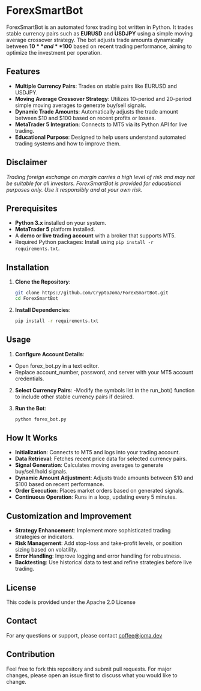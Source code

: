 # ForexSmartBot

ForexSmartBot is an automated forex trading bot written in Python. It trades stable currency pairs such as **EURUSD** and **USDJPY** using a simple moving average crossover strategy. The bot adjusts trade amounts dynamically between **$10** and **$100** based on recent trading performance, aiming to optimize the investment per operation.

## Features

- **Multiple Currency Pairs**: Trades on stable pairs like EURUSD and USDJPY.
- **Moving Average Crossover Strategy**: Utilizes 10-period and 20-period simple moving averages to generate buy/sell signals.
- **Dynamic Trade Amounts**: Automatically adjusts the trade amount between $10 and $100 based on recent profits or losses.
- **MetaTrader 5 Integration**: Connects to MT5 via its Python API for live trading.
- **Educational Purpose**: Designed to help users understand automated trading systems and how to improve them.

## Disclaimer

*Trading foreign exchange on margin carries a high level of risk and may not be suitable for all investors. ForexSmartBot is provided for educational purposes only. Use it responsibly and at your own risk.*

## Prerequisites

- **Python 3.x** installed on your system.
- **MetaTrader 5** platform installed.
- A **demo or live trading account** with a broker that supports MT5.
- Required Python packages: Install using `pip install -r requirements.txt`.

## Installation

1. **Clone the Repository**:

   ```bash
   git clone https://github.com/CryptoJoma/ForexSmartBot.git
   cd ForexSmartBot
2. **Install Dependencies**:

   ```bash
   pip install -r requirements.txt
   
## Usage
1. **Configure Account Details**:
- Open forex_bot.py in a text editor.
- Replace account_number, password, and server with your MT5 account credentials.
  
2. **Select Currency Pairs**:
-Modify the symbols list in the run_bot() function to include other stable currency pairs if desired.

3. **Run the Bot**:

   ```bash
   python forex_bot.py
   
## How It Works
- **Initialization**: Connects to MT5 and logs into your trading account.
- **Data Retrieval**: Fetches recent price data for selected currency pairs.
- **Signal Generation**: Calculates moving averages to generate buy/sell/hold signals.
- **Dynamic Amount Adjustment**: Adjusts trade amounts between $10 and $100 based on recent performance.
- **Order Execution**: Places market orders based on generated signals.
- **Continuous Operation**: Runs in a loop, updating every 5 minutes.
  
## Customization and Improvement
- **Strategy Enhancement**: Implement more sophisticated trading strategies or indicators.
- **Risk Management**: Add stop-loss and take-profit levels, or position sizing based on volatility.
- **Error Handling**: Improve logging and error handling for robustness.
- **Backtesting**: Use historical data to test and refine strategies before live trading.

## License
This code is provided under the Apache 2.0 License

## Contact
For any questions or support, please contact coffee@joma.dev

## Contribution
Feel free to fork this repository and submit pull requests. For major changes, please open an issue first to discuss what you would like to change.
